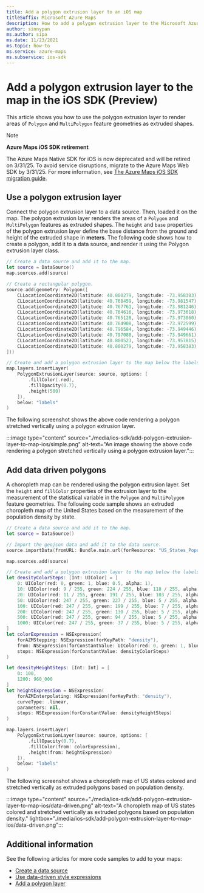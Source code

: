 ```yaml
---
title: Add a polygon extrusion layer to an iOS map
titleSuffix: Microsoft Azure Maps
description: How to add a polygon extrusion layer to the Microsoft Azure Maps iOS SDK.
author: sinnypan
ms.author: sipa
ms.date: 11/23/2021
ms.topic: how-to
ms.service: azure-maps
ms.subservice: ios-sdk
---
```


# Add a polygon extrusion layer to the map in the iOS SDK (Preview)

This article shows you how to use the polygon extrusion layer to render areas of `Polygon` and `MultiPolygon` feature geometries as extruded shapes.

> [!NOTE]
>
> **Azure Maps iOS SDK retirement**
>
> The Azure Maps Native SDK for iOS is now deprecated and will be retired on 3/31/25. To avoid service disruptions, migrate to the Azure Maps Web SDK by 3/31/25. For more information, see [The Azure Maps iOS SDK migration guide](ios-sdk-migration-guide.md).

## Use a polygon extrusion layer

Connect the polygon extrusion layer to a data source. Then, loaded it on the map. The polygon extrusion layer renders the areas of a `Polygon` and `MultiPolygon` features as extruded shapes. The `height` and `base` properties of the polygon extrusion layer define the base distance from the ground and height of the extruded shape in **meters**. The following code shows how to create a polygon, add it to a data source, and render it using the Polygon extrusion layer class.

```swift
// Create a data source and add it to the map.
let source = DataSource()
map.sources.add(source)

// Create a rectangular polygon.
source.add(geometry: Polygon([
    CLLocationCoordinate2D(latitude: 40.800279, longitude: -73.958383),
    CLLocationCoordinate2D(latitude: 40.768459, longitude: -73.981547),
    CLLocationCoordinate2D(latitude: 40.767761, longitude: -73.981246),
    CLLocationCoordinate2D(latitude: 40.764616, longitude: -73.973618),
    CLLocationCoordinate2D(latitude: 40.765128, longitude: -73.973060),
    CLLocationCoordinate2D(latitude: 40.764908, longitude: -73.972599),
    CLLocationCoordinate2D(latitude: 40.796584, longitude: -73.949446),
    CLLocationCoordinate2D(latitude: 40.797088, longitude: -73.949661),
    CLLocationCoordinate2D(latitude: 40.800523, longitude: -73.957815),
    CLLocationCoordinate2D(latitude: 40.800279, longitude: -73.958383)
]))

// Create and add a polygon extrusion layer to the map below the labels so that they are still readable.
map.layers.insertLayer(
    PolygonExtrusionLayer(source: source, options: [
        .fillColor(.red),
        .fillOpacity(0.7),
        .height(500)
    ]),
    below: "labels"
)
```

The following screenshot shows the above code rendering a polygon stretched vertically using a polygon extrusion layer.

:::image type="content" source="./media/ios-sdk/add-polygon-extrusion-layer-to-map-ios/simple.png" alt-text="An image showing the above code rendering a polygon stretched vertically using a polygon extrusion layer.":::

## Add data driven polygons

A choropleth map can be rendered using the polygon extrusion layer. Set the `height` and `fillColor` properties of the extrusion layer to the measurement of the statistical variable in the `Polygon` and `MultiPolygon` feature geometries. The following code sample shows an extruded choropleth map of the United States based on the measurement of the population density by state.

```swift
// Create a data source and add it to the map.
let source = DataSource()

// Import the geojson data and add it to the data source.
source.importData(fromURL: Bundle.main.url(forResource: "US_States_Population_Density", withExtension: "json")!)

map.sources.add(source)

// Create and add a polygon extrusion layer to the map below the labels so that they are still readable.
let densityColorSteps: [Int: UIColor] = [
    0: UIColor(red: 0, green: 1, blue: 0.5, alpha: 1),
    10: UIColor(red: 9 / 255, green: 224 / 255, blue: 118 / 255, alpha: 1),
    20: UIColor(red: 11 / 255, green: 191 / 255, blue: 103 / 255, alpha: 1),
    50: UIColor(red: 247 / 255, green: 227 / 255, blue: 5 / 255, alpha: 1),
    100: UIColor(red: 247 / 255, green: 199 / 255, blue: 7 / 255, alpha: 1),
    200: UIColor(red: 247 / 255, green: 130 / 255, blue: 5 / 255, alpha: 1),
    500: UIColor(red: 247 / 255, green: 94 / 255, blue: 5 / 255, alpha: 1),
    1000: UIColor(red: 247 / 255, green: 37 / 255, blue: 5 / 255, alpha: 1)
]
let colorExpression = NSExpression(
    forAZMStepping: NSExpression(forKeyPath: "density"),
    from: NSExpression(forConstantValue: UIColor(red: 0, green: 1, blue: 0.5, alpha: 1)),
    stops: NSExpression(forConstantValue: densityColorSteps)
)

let densityHeightSteps: [Int: Int] = [
    0: 100,
    1200: 960_000
]
let heightExpression = NSExpression(
    forAZMInterpolating: NSExpression(forKeyPath: "density"),
    curveType: .linear,
    parameters: nil,
    stops: NSExpression(forConstantValue: densityHeightSteps)
)

map.layers.insertLayer(
    PolygonExtrusionLayer(source: source, options: [
        .fillOpacity(0.7),
        .fillColor(from: colorExpression),
        .height(from: heightExpression)
    ]),
    below: "labels"
)
```

The following screenshot shows a choropleth map of US states colored and stretched vertically as extruded polygons based on population density.

:::image type="content" source="./media/ios-sdk/add-polygon-extrusion-layer-to-map-ios/data-driven.png" alt-text="A choropleth map of US states colored and stretched vertically as extruded polygons based on population density." lightbox="./media/ios-sdk/add-polygon-extrusion-layer-to-map-ios/data-driven.png":::

## Additional information

See the following articles for more code samples to add to your maps:

- [Create a data source](create-data-source-ios-sdk.md)
- [Use data-driven style expressions](data-driven-style-expressions-ios-sdk.md)
- [Add a polygon layer](add-polygon-layer-map-ios.md)
